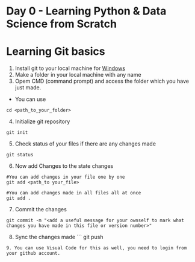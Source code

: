 # Day 0 - Learning Python & Data Science from Scratch
# Learning Git basics

1. Install git to your local machine for [Windows](https://gitforwindows.org/)
2. Make a folder in your local machine with any name
3. Opem CMD (command prompt) and access the folder which you have just made.
  - You can use 
  ``` 
  cd <path_to_your_folder>
  ```
4. Initialize git repository
```
git init
```
5. Check status of your files if there are any changes made
```
git status
```
6. Now add Changes to the state changes
```
#You can add changes in your file one by one
git add <path_to your_file>

#You can add changes made in all files all at once
git add .
```
7. Commit the changes
```
git commit -m "<add a useful message for your ownself to mark what changes you have made in this file or version number>"
```
8. Sync the changes made ```
git push
```
9. You can use Visual Code for this as well, you need to login from your github account.